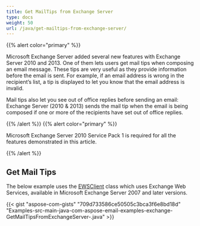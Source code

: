 ```yaml
---
title: Get MailTips from Exchange Server
type: docs
weight: 50
url: /java/get-mailtips-from-exchange-server/
---
```


{{% alert color="primary" %}} 

Microsoft Exchange Server added several new features with Exchange Server 2010 and 2013. One of them lets users get mail tips when composing an email message. These tips are very useful as they provide information before the email is sent. For example, if an email address is wrong in the recipient’s list, a tip is displayed to let you know that the email address is invalid.

Mail tips also let you see out of office replies before sending an email: Exchange Server (2010 & 2013) sends the mail tip when the email is being composed if one or more of the recipients have set out of office replies.

{{% /alert %}} {{% alert color="primary" %}} 

Microsoft Exchange Server 2010 Service Pack 1 is required for all the features demonstrated in this article.

{{% /alert %}} 
## **Get Mail Tips**
The below example uses the [EWSClient](https://apireference.aspose.com/java/email/com.aspose.email/ewsclient) class which uses Exchange Web Services, available in Microsoft Exchange Server 2007 and later versions.

{{< gist "aspose-com-gists" "709d733586ce50505c3bca3f6e8bd18d" "Examples-src-main-java-com-aspose-email-examples-exchange-GetMailTipsFromExchangeServer-.java" >}}
